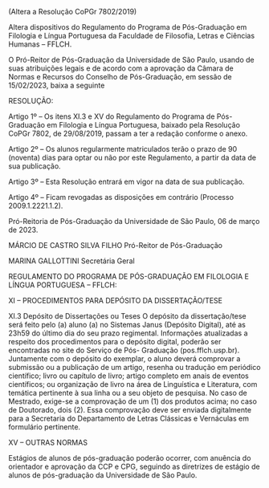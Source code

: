 (Altera a Resolução CoPGr 7802/2019)

Altera dispositivos do Regulamento do Programa de Pós-Graduação em Filologia e Língua Portuguesa da Faculdade de Filosofia, Letras e Ciências Humanas – FFLCH.

O Pró-Reitor de Pós-Graduação da Universidade de São Paulo, usando de suas atribuições legais e de acordo com a aprovação da Câmara de Normas e Recursos do Conselho de Pós-Graduação, em sessão de 15/02/2023, baixa a seguinte

RESOLUÇÃO:

Artigo 1º – Os itens XI.3 e XV do Regulamento do Programa de Pós-Graduação em Filologia e Língua Portuguesa, baixado pela Resolução CoPGr 7802, de 29/08/2019, passam a ter a redação conforme o anexo.

Artigo 2º – Os alunos regularmente matriculados terão o prazo de 90 (noventa) dias para optar ou não por este Regulamento, a partir da data de sua publicação.

Artigo 3º – Esta Resolução entrará em vigor na data de sua publicação.

Artigo 4º – Ficam revogadas as disposições em contrário (Processo 2009.1.2221.1.2).

Pró-Reitoria de Pós-Graduação da Universidade de São Paulo, 06 de março de 2023.

MÁRCIO DE CASTRO SILVA FILHO
Pró-Reitor de Pós-Graduação

MARINA GALLOTTINI
Secretária Geral

REGULAMENTO DO PROGRAMA DE PÓS-GRADUAÇÃO EM
FILOLOGIA E LÍNGUA PORTUGUESA – FFLCH:

XI – PROCEDIMENTOS PARA DEPÓSITO DA DISSERTAÇÃO/TESE

XI.3 Depósito de Dissertações ou Teses
O depósito da dissertação/tese será feito pelo (a) aluno (a) no Sistemas Janus (Depósito Digital), até as 23h59 do último dia do seu prazo regimental. Informações atualizadas a respeito dos procedimentos para o depósito digital, poderão ser encontradas no site do Serviço de Pós- Graduação (pos.fflch.usp.br).
Juntamente com o depósito do exemplar, o aluno deverá comprovar a submissão ou a publicação de um artigo, resenha ou tradução em periódico científico; livro ou capítulo de livro; artigo completo em anais de eventos científicos; ou organização de livro na área de Linguística e Literatura, com temática pertinente à sua linha ou a seu objeto de pesquisa. No caso de Mestrado, exige-se a comprovação de um (1) dos produtos acima; no caso de Doutorado, dois (2). Essa comprovação deve ser enviada digitalmente para a Secretaria do Departamento de Letras Clássicas e Vernáculas em formulário pertinente.

XV – OUTRAS NORMAS

Estágios de alunos de pós-graduação poderão ocorrer, com anuência do orientador e aprovação da CCP e CPG, seguindo as diretrizes de estágio de alunos de pós-graduação da Universidade de São Paulo.